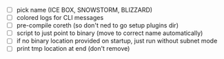- [ ] pick name (ICE BOX, SNOWSTORM, BLIZZARD)
- [ ] colored logs for CLI messages
- [ ] pre-compile coreth (so don't ned to go setup plugins dir)
- [ ] script to just point to binary (move to correct name automatically)
- [ ] if no binary location provided on startup, just run without subnet mode
- [ ] print tmp location at end (don't remove)
